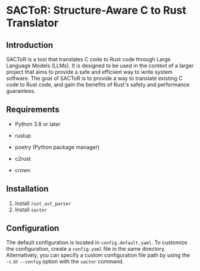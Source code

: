 # SACToR: Structure-Aware C to Rust Translator

## Introduction

SACToR is a tool that translates C code to Rust code through Large Language
Models (LLMs). It is designed to be used in the context of a larger project that
aims to provide a safe and efficient way to write system software. The goal of
SACToR is to provide a way to translate existing C code to Rust code, and gain
the benefits of Rust's safety and performance guarantees.

## Requirements

- Python 3.8 or later
- rustup
- poetry (Python package manager)

- c2rust
- crown

## Installation
1. Install `rust_ast_parser`
2. Install `sactor`

## Configuration

The default configuration is located in `config.default.yaml`. To customize the
configuration, create a `config.yaml` file in the same directory. Alternatively,
you can specify a custom configuration file path by using the `-c` or `--config`
option with the `sactor` command.
